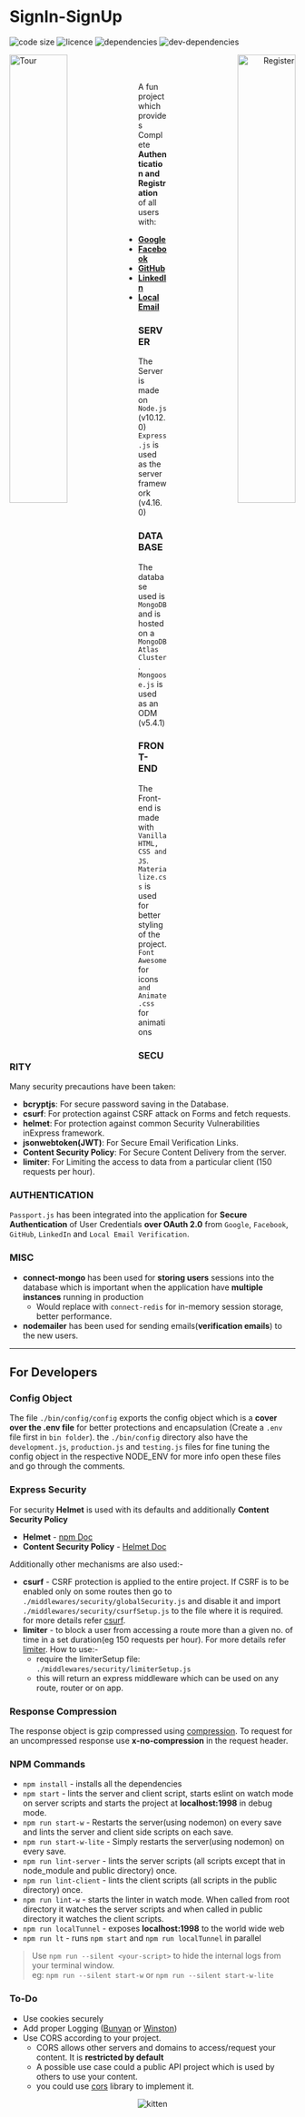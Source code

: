 # SignIn-SignUp

![code size](https://img.shields.io/github/languages/code-size/Yash-Handa/SignIn-SignUp.svg?style=flat-square)
![licence](https://img.shields.io/github/license/Yash-Handa/SignIn-SignUp.svg?style=flat-square)
![dependencies](https://img.shields.io/david/Yash-Handa/SignIn-SignUp.svg?style=flat-square)
![dev-dependencies](https://img.shields.io/david/dev/Yash-Handa/SignIn-SignUp.svg?style=flat-square)

<div>
<span align="left">
  <img alt="Tour" style="float: left" width="45%" title="Tour of the App" src="/readme content/tour.gif">
</span>

<span align="right">
  <img alt="Register" width="45%" style="float: right" title="Register to the App" src="/readme content/register.gif">
</span>

</div><br><br>

A fun project which provides Complete **Authentication and Registration** of all users with:

* **[Google](https://www.npmjs.com/package/passport-google-oauth)**
* **[Facebook](https://www.npmjs.com/package/passport-facebook)**
* **[GitHub](https://www.npmjs.com/package/passport-github)**
* **[LinkedIn](https://www.npmjs.com/package/passport-linkedin-oauth2)**
* **[Local Email](https://www.npmjs.com/package/passport-local)**

### SERVER

The Server is made on `Node.js` (v10.12.0)  
`Express.js` is used as the server framework (v4.16.0)

### DATABASE

The database used is `MongoDB` and is hosted on a `MongoDB Atlas Cluster`.  
`Mongoose.js` is used as an ODM (v5.4.1)

### FRONT-END

The Front-end is made with `Vanilla HTML, CSS and JS`.  
`Materialize.css` is used for better styling of the project.  
`Font Awesome` for icons  
`and Animate.css` for animations  

### SECURITY

Many security precautions have been taken:

* **bcryptjs**: For secure password saving in the Database.
* **csurf**: For protection against CSRF attack on Forms and fetch requests.
* **helmet**: For protection against common Security Vulnerabilities inExpress framework.
* **jsonwebtoken(JWT)**: For Secure Email Verification Links.
* **Content Security Policy**: For Secure Content Delivery from the server.
* **limiter**: For Limiting the access to data from a particular client (150 requests per hour).

### AUTHENTICATION

`Passport.js` has been integrated into the application for **Secure Authentication** of User Credentials **over OAuth 2.0** from `Google`, `Facebook`, `GitHub`, `LinkedIn` and `Local Email Verification`.

### MISC

* **connect-mongo** has been used for **storing users** sessions into the database which is important when the application have **multiple instances** running in production
  * Would replace with `connect-redis` for in-memory session storage, better performance.
* **nodemailer** has been used for sending emails(**verification emails**) to the new users.

______

## For Developers

### Config Object

The file `./bin/config/config` exports the config object which is a **cover over the .env file** for better protections and encapsulation (Create a `.env` file first in `bin folder`).
the `./bin/config` directory also have the `development.js`, `production.js` and `testing.js` files for fine tuning the config object in the respective NODE_ENV
for more info open these files and go through the comments.

### Express Security

For security **Helmet** is used with its defaults and additionally **Content Security Policy**

* **Helmet** - [npm Doc](https://www.npmjs.com/package/helmet)
* **Content Security Policy** - [Helmet Doc](https://helmetjs.github.io/docs/csp/)

Additionally other mechanisms are also used:-

* **csurf** - CSRF protection is applied to the entire project. If CSRF is to be enabled only on some routes then go to `./middlewares/security/globalSecurity.js` and disable it and import `./middlewares/security/csurfSetup.js` to the file where it is required. for more details refer [csurf](https://www.npmjs.com/package/csurf).
* **limiter** - to block a user from accessing a route more than a given no. of time in a set duration(eg 150 requests per hour). For more details refer [limiter](https://www.npmjs.com/package/limiter). How to use:-
  * require the limiterSetup file: `./middlewares/security/limiterSetup.js`
  * this will return an express middleware which can be used on any route, router or on app.

### Response Compression

The response object is gzip compressed using [compression](https://www.npmjs.com/package/compression). To request for an uncompressed response use **x-no-compression** in the request header.

### NPM Commands

* `npm install` - installs all the dependencies
* `npm start` - lints the server and client script, starts eslint on watch mode on server scripts and starts the project at **localhost:1998** in debug mode.
* `npm run start-w` - Restarts the server(using nodemon) on every save and lints the server and client side scripts on each save.
* `npm run start-w-lite` - Simply restarts the server(using nodemon) on every save.
* `npm run lint-server` - lints the server scripts (all scripts except that in node_module and public directory) once.
* `npm run lint-client` - lints the client scripts (all scripts in the public directory) once.
* `npm run lint-w` - starts the linter in watch mode. When called from root directory it watches the server scripts and when called in public directory it watches the client scripts.
* `npm run localTunnel` - exposes **localhost:1998** to the world wide web
* `npm run lt` - runs `npm start` and `npm run localTunnel` in parallel

>Use `npm run --silent <your-script>` to hide the internal logs from your terminal window.<br>eg: `npm run --silent start-w` or `npm run --silent start-w-lite`

### To-Do

* Use cookies securely
* Add proper Logging ([Bunyan](https://github.com/trentm/node-bunyan) or [Winston](https://github.com/winstonjs/winston))
* Use CORS according to your project.
  * CORS allows other servers and domains to access/request your content. It is **restricted by default**
  * A possible use case could a public API project which is used by others to use your content.
  * you could use [cors](https://www.npmjs.com/package/cors) library to implement it.

<p align="center">
  <img alt="kitten" src="https://media.giphy.com/media/vFKqnCdLPNOKc/giphy.gif">
</p>
